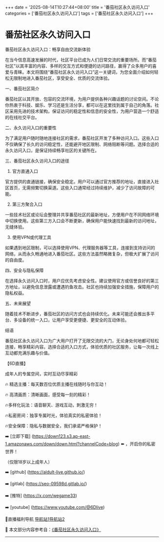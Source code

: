 +++
date = '2025-08-14T10:27:44+08:00'
title = '番茄社区永久访问入口'
categories = ['番茄社区永久访问入口']
tags = ['番茄社区永久访问入口']
+++

# 番茄社区永久访问入口

番茄社区永久访问入口：畅享自由交流新体验

在当今信息高速发展的时代，社区平台已成为人们日常交流的重要场所。而“番茄社区”以其丰富的内容、多样的交互方式和便捷的访问路径，赢得了众多用户的喜爱与青睐。本文将围绕“番茄社区永久访问入口”这一关键词，为您全面介绍如何轻松无限制地进入番茄社区，享受安全、优质的交流体验。

一、番茄社区简介

番茄社区以其开放、包容的交流环境，为用户提供各种兴趣话题的讨论空间。不论你热衷于科技、娱乐、学习还是生活分享，都可以在这里找到属于自己的角落。社区采用先进的技术架构，保证访问的稳定性和信息的安全性，为用户营造一个舒适的在线社交平台。

二、永久访问入口的重要性

为了满足用户随时随地连接社区的需求，番茄社区开发了多种访问入口。这些入口不仅确保了长久的访问稳定性，还能避开地区限制、网络阻断等问题。选择合适的永久访问入口，是保证持续畅享社区的关键所在。

三、番茄社区永久访问入口的途径

1. 官方直通入口

官方提供的直通链接，确保安全稳定。用户可以通过官方推荐的地址，直接进入社区首页，无需频繁切换渠道。这些入口通常经过持续维护，减少了访问故障的可能。

2. 第三方聚合入口

一些技术社区或论坛会整理并共享番茄社区的最新地址，方便用户在不同网络环境中切换使用。这些第三方入口会不断更新，确保用户能快速找到最新的访问地址，无缝体验。

3. 使用VPN或代理工具

如果遇到地区限制，可以选择使用VPN、代理服务器等工具，连接到支持访问的网络，从而永久畅通地进入番茄社区。这些方法虽然略微复杂，但极大扩展了访问的自由度。

四、安全与隐私保障

在选择永久访问入口时，用户应优先考虑安全性。建议使用官方或信誉良好的第三方地址，以避免信息泄露或遭遇钓鱼攻击。社区也持续加强安全措施，保障用户的隐私权益。

五、未来展望

随着技术不断进步，番茄社区的访问方式也会持续优化。未来可能还会推出多平台、多设备的统一入口，让用户享受更便捷、更安全的互动体验。

结语

番茄社区永久访问入口为广大用户打开了无限交流的大门，无论身处何地都可轻松连接，畅享精彩内容。选择合适的入口方式，体验优质的社区服务，让每一次线上互动都充满乐趣与价值。

【6D直播】

成年人的专属空间，实时互动尽享精彩

🔥 精选主播：每天数百位优质主播在线随时与你互动！

🔥 高清画质：清晰画面，感受每一刻的精彩！

🔥多样化玩法：语音聊天、游戏互动，刺激无穷！

🔥私密房间：独享专属时光，体验真实的私密体验！

🔥安全保障：隐私与数据安全，我们承诺严格保护！

➡️ [立即下载] (https://down123.s3.ap-east-1.amazonaws.com/down/down.html?channelCode=blog) ⬅️ ，开启你的私密世界！

（仅限18岁以上成年人）

➡️ [github] (https://aldult-live.github.io/)

➡️ [gitlab] (https://seo-09598d.gitlab.io/)

➡️ [推特] (https://x.com/wegame33)

➡️ [youtube] (https://www.youtube.com/@6Dlive)

🔞直播福利导航 [导航站1](https://webstack-86085a.gitlab.io/)[导航站2](https://onlygit123-2.github.io/)


📘 本文部分内容参考自：[《番茄社区永久访问入口》](https://webstack-hugo-16.pages.dev/)

---
